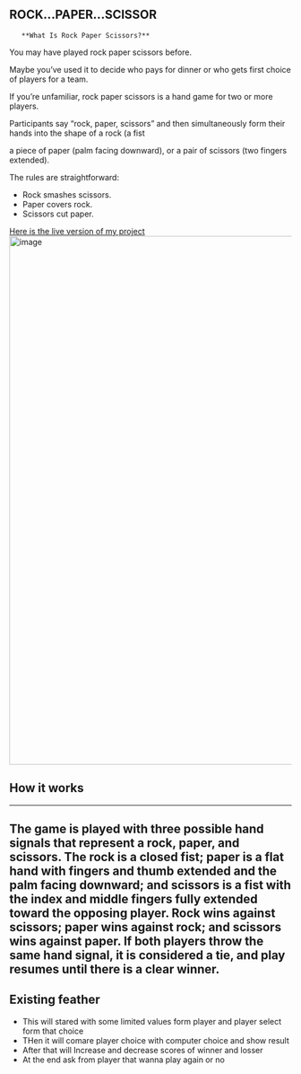 ## ROCK...PAPER...SCISSOR

       **What Is Rock Paper Scissors?**
       
You may have played rock paper scissors before. 

Maybe you’ve used it to decide who pays for dinner or who gets first choice of players for a team.

If you’re unfamiliar, rock paper scissors is a hand game for two or more players.

Participants say “rock, paper, scissors” and then simultaneously form their hands into the shape of a rock (a fist

a piece of paper (palm facing downward), or a pair of scissors (two fingers extended).

The rules are straightforward:

   - Rock smashes scissors.
   - Paper covers rock.
   - Scissors cut paper.
   
<a href="https://rock-paper-scissor-game1.herokuapp.com/">Here is the live version of my project</a>
   <img width="942" alt="image" src="https://user-images.githubusercontent.com/100950189/206896619-755a6459-dcae-4e9b-a18b-db3bb129bd73.png">
   
   ## How it works
   ---
   The game is played with three possible hand signals that represent a rock, paper, and scissors.
   The rock is a closed fist; paper is a flat hand with fingers and thumb extended and the palm facing downward;
   and scissors is a fist with the index and middle fingers fully extended toward the opposing player.
   Rock wins against scissors; paper wins against rock; and scissors wins against paper.
   If both players throw the same hand signal, it is considered a tie, and play resumes until there is a clear winner. 
   ---
   
   ## Existing feather
   * This will stared with some limited values form player and player select form that choice
   * THen it will comare player choice with computer choice and show result
   * After that will Increase and decrease scores of winner and losser
   * At the end ask from player that wanna play again or no

   
